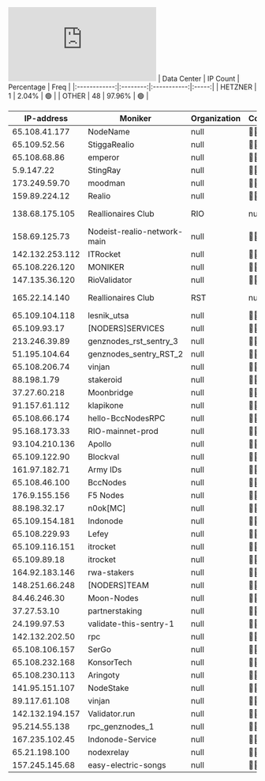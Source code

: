 ![Diagramm](https://github.com/obajay/StateSync-snapshots/blob/main/Projects/Realio/1/README.md)
| Data Center | IP Count | Percentage | Freq |
|:------------:|:--------:|:-----------:|:-----:|
| HETZNER | 1 | 2.04% | 🟢 |
| OTHER | 48 | 97.96% | 🟢 |

<!-- START_TABLE -->
| IP-address | Moniker | Organization | Country | City |
|-------------|---------|---------------|---------|------|
| 65.108.41.177 | NodeName | null | 🏴‍☠️ null | null |
| 65.109.52.56 | StiggaRealio | null | 🏴‍☠️ null | null |
| 65.108.68.86 | emperor | null | 🏴‍☠️ null | null |
| 5.9.147.22 | StingRay | null | 🏴‍☠️ null | null |
| 173.249.59.70 | moodman | null | 🏴‍☠️ null | null |
| 159.89.224.12 | Realio | null | 🏴‍☠️ null | null |
| 138.68.175.105 | Reallionaires Club | RIO | null | 🏴‍☠️ null | null |
| 158.69.125.73 | Nodeist-realio-network-main | null | 🏴‍☠️ null | null |
| 142.132.253.112 | ITRocket | null | 🏴‍☠️ null | null |
| 65.108.226.120 | MONIKER | null | 🏴‍☠️ null | null |
| 147.135.36.120 | RioValidator | null | 🏴‍☠️ null | null |
| 165.22.14.140 | Reallionaires Club | RST | null | 🏴‍☠️ null | null |
| 65.109.104.118 | lesnik_utsa | null | 🏴‍☠️ null | null |
| 65.109.93.17 | [NODERS]SERVICES | null | 🏴‍☠️ null | null |
| 213.246.39.89 | genznodes_rst_sentry_3 | null | 🏴‍☠️ null | null |
| 51.195.104.64 | genznodes_sentry_RST_2 | null | 🏴‍☠️ null | null |
| 65.108.206.74 | vinjan | null | 🏴‍☠️ null | null |
| 88.198.1.79 | stakeroid | null | 🏴‍☠️ null | null |
| 37.27.60.218 | Moonbridge | null | 🏴‍☠️ null | null |
| 91.157.61.112 | klapikone | null | 🏴‍☠️ null | null |
| 65.108.66.174 | hello-BccNodesRPC | null | 🏴‍☠️ null | null |
| 95.168.173.33 | RIO-mainnet-prod | null | 🏴‍☠️ null | null |
| 93.104.210.136 | Apollo | null | 🏴‍☠️ null | null |
| 65.109.122.90 | Blockval | null | 🏴‍☠️ null | null |
| 161.97.182.71 | Army IDs | null | 🏴‍☠️ null | null |
| 65.108.46.100 | BccNodes | null | 🏴‍☠️ null | null |
| 176.9.155.156 | F5 Nodes | null | 🏴‍☠️ null | null |
| 88.198.32.17 | n0ok[MC] | null | 🏴‍☠️ null | null |
| 65.109.154.181 | Indonode | null | 🏴‍☠️ null | null |
| 65.108.229.93 | Lefey | null | 🏴‍☠️ null | null |
| 65.109.116.151 | itrocket | null | 🏴‍☠️ null | null |
| 65.109.89.18 | itrocket | null | 🏴‍☠️ null | null |
| 164.92.183.146 | rwa-stakers | null | 🏴‍☠️ null | null |
| 148.251.66.248 | [NODERS]TEAM | null | 🏴‍☠️ null | null |
| 84.46.246.30 | Moon-Nodes | null | 🏴‍☠️ null | null |
| 37.27.53.10 | partnerstaking | null | 🏴‍☠️ null | null |
| 24.199.97.53 | validate-this-sentry-1 | null | 🏴‍☠️ null | null |
| 142.132.202.50 | rpc | null | 🏴‍☠️ null | null |
| 65.108.106.157 | SerGo | null | 🏴‍☠️ null | null |
| 65.108.232.168 | KonsorTech | null | 🏴‍☠️ null | null |
| 65.108.230.113 | Aringoty | null | 🏴‍☠️ null | null |
| 141.95.151.107 | NodeStake | null | 🏴‍☠️ null | null |
| 89.117.61.108 | vinjan | null | 🏴‍☠️ null | null |
| 142.132.194.157 | Validator.run | null | 🏴‍☠️ null | null |
| 95.214.55.138 | rpc_genznodes_1 | null | 🏴‍☠️ null | null |
| 167.235.102.45 | Indonode-Service | null | 🏴‍☠️ null | null |
| 65.21.198.100 | nodexrelay | null | 🏴‍☠️ null | null |
| 157.245.145.68 | easy-electric-songs | null | 🏴‍☠️ null | null |

<!-- END_TABLE -->